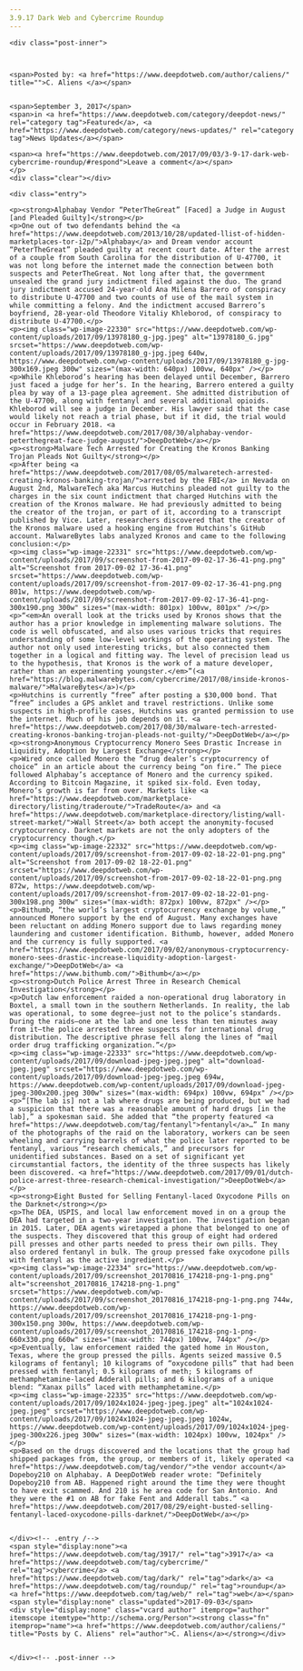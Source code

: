 ```yaml
---
3.9.17 Dark Web and Cybercrime Roundup
---
```

<article class="post-listing post-22329 post type-post status-publish format-standard has-post-thumbnail hentry 
category-news-updates tag-5881 tag-cybercrime tag-dark tag-roundup tag-web">
    
    <div class="post-inner">
    
    
        
    <span>Posted by: <a href="https://www.deepdotweb.com/author/caliens/" title="">C. Aliens </a></span>
    
    
    <span>September 3, 2017</span>
    <span>in <a href="https://www.deepdotweb.com/category/deepdot-news/" rel="category tag">Featured</a>, <a href="https://www.deepdotweb.com/category/news-updates/" rel="category tag">News Updates</a></span>
    
    <span><a href="https://www.deepdotweb.com/2017/09/03/3-9-17-dark-web-cybercrime-roundup/#respond">Leave a comment</a></span>
    </p>
    <div class="clear"></div>
    
    <div class="entry">
    
    <p><strong>Alphabay Vendor “PeterTheGreat” [Faced] a Judge in August [and Pleaded Guilty]</strong></p>
    <p>One out of two defendants behind the <a href="https://www.deepdotweb.com/2013/10/28/updated-llist-of-hidden-marketplaces-tor-i2p/">Alphabay</a> and Dream vendor account “PeterTheGreat” pleaded guilty at recent court date. After the arrest of a couple from South Carolina for the distribution of U-47700, it was not long before the internet made the connection between both suspects and PeterTheGreat. Not long after that, the government unsealed the grand jury indictment filed against the duo. The grand jury indictment accused 24-year-old Ana Milena Barrero of conspiracy to distribute U-47700 and two counts of use of the mail system in while committing a felony. And the indictment accused Barrero’s boyfriend, 28-year-old Theodore Vitaliy Khleborod, of conspiracy to distribute U-47700.</p>
    <p><img class="wp-image-22330" src="https://www.deepdotweb.com/wp-content/uploads/2017/09/13978180_g-jpg.jpeg" alt="13978180_G.jpg" srcset="https://www.deepdotweb.com/wp-content/uploads/2017/09/13978180_g-jpg.jpeg 640w, https://www.deepdotweb.com/wp-content/uploads/2017/09/13978180_g-jpg-300x169.jpeg 300w" sizes="(max-width: 640px) 100vw, 640px" /></p>
    <p>While Khleborod’s hearing has been delayed until December, Barrero just faced a judge for her’s. In the hearing, Barrero entered a guilty plea by way of a 13-page plea agreement. She admitted distribution of the U-47700, along with fentanyl and several additional opioids. Khleborod will see a judge in December. His lawyer said that the case would likely not reach a trial phase, but if it did, the trial would occur in February 2018. <a href="https://www.deepdotweb.com/2017/08/30/alphabay-vendor-peterthegreat-face-judge-august/">DeepDotWeb</a></p>
    <p><strong>Malware Tech Arrested for Creating the Kronos Banking Trojan Pleads Not Guilty</strong></p>
    <p>After being <a href="https://www.deepdotweb.com/2017/08/05/malwaretech-arrested-creating-kronos-banking-trojan/">arrested by the FBI</a> in Nevada on August 2nd, MalwareTech aka Marcus Hutchins pleaded not guilty to the charges in the six count indictment that charged Hutchins with the creation of the Kronos malware. He had previously admitted to being the creator of the trojan, or part of it, according to a transcript published by Vice. Later, researchers discovered that the creator of the Kronos malware used a hooking engine from Hutchins’s GitHub account. MalwareBytes labs analyzed Kronos and came to the following conclusion:</p>
    <p><img class="wp-image-22331" src="https://www.deepdotweb.com/wp-content/uploads/2017/09/screenshot-from-2017-09-02-17-36-41-png.png" alt="Screenshot from 2017-09-02 17-36-41.png" srcset="https://www.deepdotweb.com/wp-content/uploads/2017/09/screenshot-from-2017-09-02-17-36-41-png.png 801w, https://www.deepdotweb.com/wp-content/uploads/2017/09/screenshot-from-2017-09-02-17-36-41-png-300x190.png 300w" sizes="(max-width: 801px) 100vw, 801px" /></p>
    <p>“<em>An overall look at the tricks used by Kronos shows that the author has a prior knowledge in implementing malware solutions. The code is well obfuscated, and also uses various tricks that requires understanding of some low-level workings of the operating system. The author not only used interesting tricks, but also connected them together in a logical and fitting way. The level of precision lead us to the hypothesis, that Kronos is the work of a mature developer, rather than an experimenting youngster.</em>”(<a href="https://blog.malwarebytes.com/cybercrime/2017/08/inside-kronos-malware/">MalwareBytes</a>)</p>
    <p>Hutchins is currently “free” after posting a $30,000 bond. That “free” includes a GPS anklet and travel restrictions. Unlike some suspects in high-profile cases, Hutchins was granted permission to use the internet. Much of his job depends on it. <a href="https://www.deepdotweb.com/2017/08/30/malware-tech-arrested-creating-kronos-banking-trojan-pleads-not-guilty/">DeepDotWeb</a></p>
    <p><strong>Anonymous Cryptocurrency Monero Sees Drastic Increase in Liquidity, Adoption by Largest Exchange</strong></p>
    <p>Wired once called Monero the “drug dealer’s cryptocurrency of choice” in an article about the currency being “on fire.” The piece followed Alphabay’s acceptance of Monero and the currency spiked. According to Bitcoin Magazine, it spiked six-fold. Even today, Monero’s growth is far from over. Markets like <a href="https://www.deepdotweb.com/marketplace-directory/listing/traderoute/">TradeRoute</a> and <a href="https://www.deepdotweb.com/marketplace-directory/listing/wall-street-market/">Wall Street</a> both accept the anonymity-focused cryptocurrency. Darknet markets are not the only adopters of the cryptocurrency though.</p>
    <p><img class="wp-image-22332" src="https://www.deepdotweb.com/wp-content/uploads/2017/09/screenshot-from-2017-09-02-18-22-01-png.png" alt="Screenshot from 2017-09-02 18-22-01.png" srcset="https://www.deepdotweb.com/wp-content/uploads/2017/09/screenshot-from-2017-09-02-18-22-01-png.png 872w, https://www.deepdotweb.com/wp-content/uploads/2017/09/screenshot-from-2017-09-02-18-22-01-png-300x198.png 300w" sizes="(max-width: 872px) 100vw, 872px" /></p>
    <p>Bithumb, “the world’s largest cryptocurrency exchange by volume,” announced Monero support by the end of August. Many exchanges have been reluctant on adding Monero support due to laws regarding money laundering and customer identification. Bithumb, however, added Monero and the currency is fully supported. <a href="https://www.deepdotweb.com/2017/09/02/anonymous-cryptocurrency-monero-sees-drastic-increase-liquidity-adoption-largest-exchange/">DeepDotWeb</a> <a href="https://www.bithumb.com/">Bithumb</a></p>
    <p><strong>Dutch Police Arrest Three in Research Chemical Investigation</strong></p>
    <p>Dutch law enforcement raided a non-operational drug laboratory in Boxtel, a small town in the southern Netherlands. In reality, the lab was operational, to some degree—just not to the police’s standards. During the raids—one at the lab and one less than ten minutes away from it—the police arrested three suspects for international drug distribution. The descriptive phrase fell along the lines of “mail order drug trafficking organization.”</p>
    <p><img class="wp-image-22333" src="https://www.deepdotweb.com/wp-content/uploads/2017/09/download-jpeg-jpeg.jpeg" alt="download-jpeg.jpeg" srcset="https://www.deepdotweb.com/wp-content/uploads/2017/09/download-jpeg-jpeg.jpeg 694w, https://www.deepdotweb.com/wp-content/uploads/2017/09/download-jpeg-jpeg-300x200.jpeg 300w" sizes="(max-width: 694px) 100vw, 694px" /></p>
    <p>“[The lab is] not a lab where drugs are being produced, but we had a suspicion that there was a reasonable amount of hard drugs [in the lab],” a spokesman said. She added that “the property featured <a href="https://www.deepdotweb.com/tag/fentanyl">fentanyl</a>…” In many of the photographs of the raid on the laboratory, workers can be seen wheeling and carrying barrels of what the police later reported to be fentanyl, various “research chemicals,” and precursors for unidentified substances. Based on a set of significant yet circumstantial factors, the identity of the three suspects has likely been discovered. <a href="https://www.deepdotweb.com/2017/09/01/dutch-police-arrest-three-research-chemical-investigation/">DeepDotWeb</a></p>
    <p><strong>Eight Busted for Selling Fentanyl-laced Oxycodone Pills on the Darknet</strong></p>
    <p>The DEA, USPIS, and local law enforcement moved in on a group the DEA had targeted in a two-year investigation. The investigation began in 2015. Later, DEA agents wiretapped a phone that belonged to one of the suspects. They discovered that this group of eight had ordered pill presses and other parts needed to press their own pills. They also ordered fentanyl in bulk. The group pressed fake oxycodone pills with fentanyl as the active ingredient.</p>
    <p><img class="wp-image-22334" src="https://www.deepdotweb.com/wp-content/uploads/2017/09/screenshot_20170816_174218-png-1-png.png" alt="screenshot_20170816_174218-png-1.png" srcset="https://www.deepdotweb.com/wp-content/uploads/2017/09/screenshot_20170816_174218-png-1-png.png 744w, https://www.deepdotweb.com/wp-content/uploads/2017/09/screenshot_20170816_174218-png-1-png-300x150.png 300w, https://www.deepdotweb.com/wp-content/uploads/2017/09/screenshot_20170816_174218-png-1-png-660x330.png 660w" sizes="(max-width: 744px) 100vw, 744px" /></p>
    <p>Eventually, law enforcement raided the gated home in Houston, Texas, where the group pressed the pills. Agents seized massive 0.5 kilograms of fentanyl; 10 kilograms of “oxycodone pills” that had been pressed with fentanyl; 0.5 kilograms of meth; 5 kilograms of methamphetamine-laced Adderall pills; and 6 kilograms of a unique blend: “Xanax pills” laced with methamphetamine.</p>
    <p><img class="wp-image-22335" src="https://www.deepdotweb.com/wp-content/uploads/2017/09/1024x1024-jpeg-jpeg.jpeg" alt="1024x1024-jpeg.jpeg" srcset="https://www.deepdotweb.com/wp-content/uploads/2017/09/1024x1024-jpeg-jpeg.jpeg 1024w, https://www.deepdotweb.com/wp-content/uploads/2017/09/1024x1024-jpeg-jpeg-300x226.jpeg 300w" sizes="(max-width: 1024px) 100vw, 1024px" /></p>
    <p>Based on the drugs discovered and the locations that the group had shipped packages from, the group, or members of it, likely operated <a href="https://www.deepdotweb.com/tag/vendor/">the vendor account</a> Dopeboy210 on Alphabay. A DeepDotWeb reader wrote: “Definitely Dopeboy210 from AB. Happened right around the time they were thought to have exit scammed. And 210 is he area code for San Antonio. And they were the #1 on AB for fake Fent and Adderall tabs.” <a href="https://www.deepdotweb.com/2017/08/29/eight-busted-selling-fentanyl-laced-oxycodone-pills-darknet/">DeepDotWeb</a></p>
    
    
    </div><!-- .entry /-->
    <span style="display:none"><a href="https://www.deepdotweb.com/tag/3917/" rel="tag">3917</a> <a href="https://www.deepdotweb.com/tag/cybercrime/" rel="tag">cybercrime</a> <a href="https://www.deepdotweb.com/tag/dark/" rel="tag">dark</a> <a href="https://www.deepdotweb.com/tag/roundup/" rel="tag">roundup</a> <a href="https://www.deepdotweb.com/tag/web/" rel="tag">web</a></span>				<span style="display:none" class="updated">2017-09-03</span>
    <div style="display:none" class="vcard author" itemprop="author" itemscope itemtype="http://schema.org/Person"><strong class="fn" itemprop="name"><a href="https://www.deepdotweb.com/author/caliens/" title="Posts by C. Aliens" rel="author">C. Aliens</a></strong></div>
    
    
    </div><!-- .post-inner -->
</article><!-- .post-listing -->

